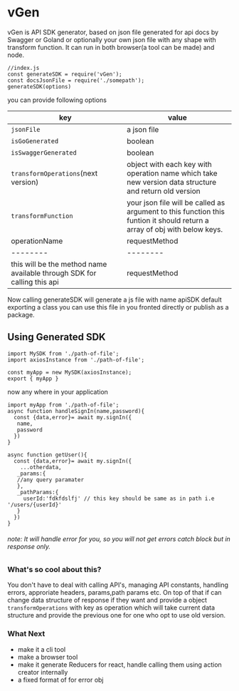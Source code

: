 # vGen

vGen is API SDK generator, based on json file generated for api docs by Swagger or Goland or optionally your own json file with any shape with transform function. It can run in both browser(a tool can be made) and node.

```
//index.js
const generateSDK = require('vGen');
const docsJsonFile = require('./somepath');
generateSDK(options)
```

you can provide following options

| key                                                                     | value                                                                                                                    |
| ----------------------------------------------------------------------- | ------------------------------------------------------------------------------------------------------------------------ |
| `jsonFile`                                                              | a json file                                                                                                              |
| `isGoGenerated`                                                         | boolean                                                                                                                  |
| `isSwaggerGenerated`                                                    | boolean                                                                                                                  |
| `transformOperations`(next version)                                     | object with each key with operation name which take new version data structure and return old version                    |
| `transformFunction`                                                     | your json file will be called as argument to this function this funtion it should return a array of obj with below keys. |
| operationName                                                           | requestMethod                                                                                                            | url | isFormData |
| --------                                                                | --------                                                                                                                 | -------- | ---------- |
| this will be the method name available through SDK for calling this api | requestMethod                                                                                                            | path, in path placeholder should follow convention of curly braces around that like this -`"/order/{orderId}/org/{orgId}"` |  |

Now calling generateSDK will generate a js file with name apiSDK default exporting a class you can use this file in you fronted directly or publish as a package.

## Using Generated SDK

```
import MySDK from './path-of-file';
import axiosInstance from './path-of-file';

const myApp = new MySDK(axiosInstance);
export { myApp }
```

now any where in your application

```
import myApp from './path-of-file';
async function handleSignIn(name,password){
  const {data,error}= await my.signIn({
   name,
   password
  })
}

async function getUser(){
  const {data,error}= await my.signIn({
    ...otherdata,
   _params:{
   //any query paramater
   },
   _pathParams:{
     userId:'fdkfdslfj' // this key should be same as in path i.e '/users/{userId}'
   }
  })
}
```

###### note: It will handle error for you, so you will not get errors catch block but in response only.

### What's so cool about this?

You don't have to deal with calling API's, managing API constants, handling errors, approriate headers, params,path params etc.
On top of that if can change data structure of response if they want and provide a object `transformOperations` with key as operation which
will take current data structure and provide the previous one for one who opt to use old version.

### What Next

- make it a cli tool
- make a browser tool
- make it generate Reducers for react, handle calling them using action creator internally
- a fixed format of for error obj
